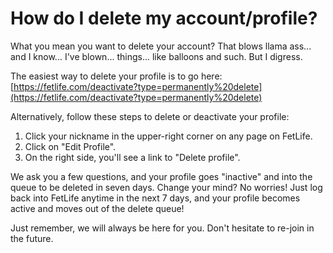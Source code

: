 # How do I delete my account/profile?

What you mean you want to delete your account? That blows llama ass... and I know... I've blown... things... like balloons and such. But I digress.

The easiest way to delete your profile is to go here: [https://fetlife.com/deactivate?type=permanently%20delete](https://fetlife.com/deactivate?type=permanently%20delete)

Alternatively, follow these steps to delete or deactivate your profile:

1. Click your nickname in the upper-right corner on any page on FetLife.
2. Click on "Edit Profile".
3. On the right side, you'll see a link to "Delete profile".

We ask you a few questions, and your profile goes "inactive" and into the queue to be deleted in seven days. Change your mind? No worries! Just log back into FetLife anytime in the next 7 days, and your profile becomes active and moves out of the delete queue!

Just remember, we will always be here for you. Don't hesitate to re-join in the future.
